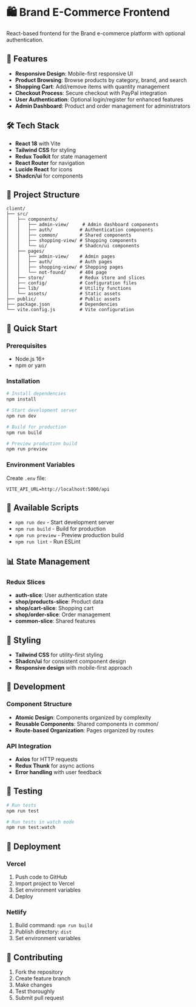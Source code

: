 # 🛍️ Brand E-Commerce Frontend

React-based frontend for the Brand e-commerce platform with optional authentication.

## 🚀 Features

- **Responsive Design**: Mobile-first responsive UI
- **Product Browsing**: Browse products by category, brand, and search
- **Shopping Cart**: Add/remove items with quantity management
- **Checkout Process**: Secure checkout with PayPal integration
- **User Authentication**: Optional login/register for enhanced features
- **Admin Dashboard**: Product and order management for administrators

## 🛠️ Tech Stack

- **React 18** with Vite
- **Tailwind CSS** for styling
- **Redux Toolkit** for state management
- **React Router** for navigation
- **Lucide React** for icons
- **Shadcn/ui** for components

## 📁 Project Structure

```
client/
├── src/
│   ├── components/
│   │   ├── admin-view/     # Admin dashboard components
│   │   ├── auth/          # Authentication components
│   │   ├── common/        # Shared components
│   │   ├── shopping-view/ # Shopping components
│   │   └── ui/            # Shadcn/ui components
│   ├── pages/
│   │   ├── admin-view/    # Admin pages
│   │   ├── auth/          # Auth pages
│   │   ├── shopping-view/ # Shopping pages
│   │   └── not-found/     # 404 page
│   ├── store/             # Redux store and slices
│   ├── config/            # Configuration files
│   ├── lib/               # Utility functions
│   └── assets/            # Static assets
├── public/                # Public assets
├── package.json           # Dependencies
└── vite.config.js         # Vite configuration
```

## 🚀 Quick Start

### Prerequisites
- Node.js 16+
- npm or yarn

### Installation
```bash
# Install dependencies
npm install

# Start development server
npm run dev

# Build for production
npm run build

# Preview production build
npm run preview
```

### Environment Variables
Create `.env` file:
```
VITE_API_URL=http://localhost:5000/api
```

## 🎯 Available Scripts

- `npm run dev` - Start development server
- `npm run build` - Build for production
- `npm run preview` - Preview production build
- `npm run lint` - Run ESLint

## 📊 State Management

### Redux Slices
- **auth-slice**: User authentication state
- **shop/products-slice**: Product data
- **shop/cart-slice**: Shopping cart
- **shop/order-slice**: Order management
- **common-slice**: Shared features

## 🎨 Styling

- **Tailwind CSS** for utility-first styling
- **Shadcn/ui** for consistent component design
- **Responsive design** with mobile-first approach

## 🔧 Development

### Component Structure
- **Atomic Design**: Components organized by complexity
- **Reusable Components**: Shared components in common/
- **Route-based Organization**: Pages organized by routes

### API Integration
- **Axios** for HTTP requests
- **Redux Thunk** for async actions
- **Error handling** with user feedback

## 🧪 Testing

```bash
# Run tests
npm run test

# Run tests in watch mode
npm run test:watch
```

## 🚀 Deployment

### Vercel
1. Push code to GitHub
2. Import project to Vercel
3. Set environment variables
4. Deploy

### Netlify
1. Build command: `npm run build`
2. Publish directory: `dist`
3. Set environment variables

## 🤝 Contributing

1. Fork the repository
2. Create feature branch
3. Make changes
4. Test thoroughly
5. Submit pull request
